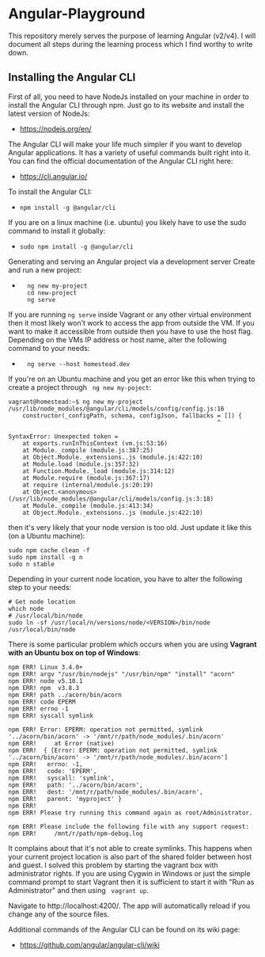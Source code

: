 # Angular-Playground

This repository merely serves the purpose of learning Angular (v2/v4). I will document all steps during the learning process which I find worthy to write down.

## Installing the Angular CLI

First of all, you need to have NodeJs installed on your machine in order to install the Angular CLI through npm. Just go to its website and install the latest version of NodeJs:

* https://nodejs.org/en/

The Angular CLI will make your life much simpler if you want to develop Angular applications. 
It has a variety of useful commands built right into it. You can find the official documentation of the Angular CLI right here: 

* https://cli.angular.io/

To install the Angular CLI:
* ``` npm install -g @angular/cli  ```

If you are on a linux machine (i.e. ubuntu) you likely have to use the sudo command to install it globally:

* ``` sudo npm install -g @angular/cli  ``` 

Generating and serving an Angular project via a development server Create and run a new project:
* ```
	ng new my-project
	cd new-project
	ng serve
If you are running ``` ng serve ``` inside Vagrant or any other virtual environment then it most likely won't work to access the app from outside the VM. If you want to make it accessible from outside then you have to use the host flag. Depending on the VMs IP address or host name, alter the following command to your needs:
* ```
    ng serve --host homestead.dev
If you're on an Ubuntu machine and you get an error like this when trying to create a project through ``` ng new my-poject```:

```
vagrant@homestead:~$ ng new my-project
/usr/lib/node_modules/@angular/cli/models/config/config.js:16
    constructor(_configPath, schema, configJson, fallbacks = []) {
                                                           ^

SyntaxError: Unexpected token =
    at exports.runInThisContext (vm.js:53:16)
    at Module._compile (module.js:387:25)
    at Object.Module._extensions..js (module.js:422:10)
    at Module.load (module.js:357:32)
    at Function.Module._load (module.js:314:12)
    at Module.require (module.js:367:17)
    at require (internal/module.js:20:19)
    at Object.<anonymous> (/usr/lib/node_modules/@angular/cli/models/config.js:3:18)
    at Module._compile (module.js:413:34)
    at Object.Module._extensions..js (module.js:422:10)
```
then it's very likely that your node version is too old. Just update it like this (on a Ubuntu machine):

```
sudo npm cache clean -f
sudo npm install -g n
sudo n stable 
```

Depending in your current node location, you have to alter the following step to your needs:

```
# Get node location
which node
# /usr/local/bin/node
sudo ln -sf /usr/local/n/versions/node/<VERSION>/bin/node /usr/local/bin/node
```

There is some particular problem which occurs when you are using **Vagrant with an Ubuntu box on top of Windows**:

```
npm ERR! Linux 3.4.0+
npm ERR! argv "/usr/bin/nodejs" "/usr/bin/npm" "install" "acorn"
npm ERR! node v5.10.1
npm ERR! npm  v3.8.3
npm ERR! path ../acorn/bin/acorn
npm ERR! code EPERM
npm ERR! errno -1
npm ERR! syscall symlink

npm ERR! Error: EPERM: operation not permitted, symlink '../acorn/bin/acorn' -> '/mnt/r/path/node_modules/.bin/acorn'
npm ERR!     at Error (native)
npm ERR!  { [Error: EPERM: operation not permitted, symlink '../acorn/bin/acorn' -> '/mnt/r/path/node_modules/.bin/acorn']
npm ERR!   errno: -1,
npm ERR!   code: 'EPERM',
npm ERR!   syscall: 'symlink',
npm ERR!   path: '../acorn/bin/acorn',
npm ERR!   dest: '/mnt/r/path/node_modules/.bin/acorn',
npm ERR!   parent: 'myproject' }
npm ERR!
npm ERR! Please try running this command again as root/Administrator.

npm ERR! Please include the following file with any support request:
npm ERR!     /mnt/r/path/npm-debug.log
```

It complains about that it's not able to create symlinks. This happens when your current project location is also part of the shared folder between host and guest. I solved this problem by starting the vagrant box with administrator rights. If you are using Cygwin in Windows or just the simple command prompt to start Vagrant then it is sufficient to start it with "Run as Administrator" and then using ``` vagrant up```.


Navigate to http://localhost:4200/. The app will automatically reload if you change any of the source files.

Additional commands of the Angular CLI can be found on its wiki page:

* https://github.com/angular/angular-cli/wiki
